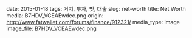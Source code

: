 date: 2015-01-18
tags: 거지, 부자, 빚, 대출
slug: net-worth
title: Net Worth
media: B7HDV_VCEAEwdec.png
origin: http://www.fatwallet.com/forums/finance/912321/
media_type: image
image_file: B7HDV_VCEAEwdec.png